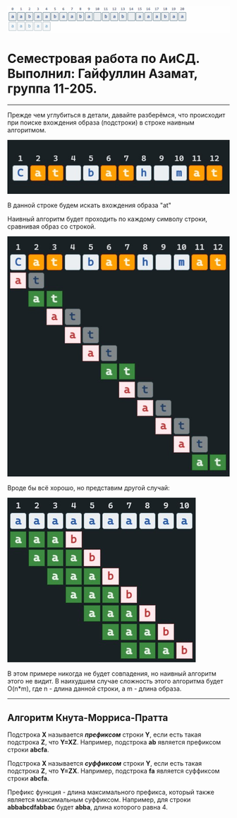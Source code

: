 ![animation of the algorithm finding pattern "aabaa" in text "aabaabaaba bab aaabaa"](readme/fjs-animation.gif)
# Семестровая работа по АиСД. Выполнил: Гайфуллин Азамат, группа 11-205.
___

Прежде чем углубиться в детали, давайте разберёмся, что происходит при поиске вхождения образа (подстроки) в строке наивным алгоритмом.

![example](readme/1.jpg)

В данной строке будем искать вхождения образа "at"

Наивный алгоритм будет проходить по каждому символу строки, сравнивая образ со строкой. 

![example](readme/2.jpg)

Вроде бы всё хорошо, но представим другой случай:

![example](readme/3.jpg)

В этом примере никогда не будет совпадения, но наивный алгоритм этого не видит. В наихудшем случае сложность этого алгоритма будет O(n*m), где n - длина данной строки, а m - длина образа.

___
## Алгоритм Кнута-Морриса-Пратта
Подстрока **X** называется ***префиксом*** строки **Y**, если есть такая подстрока **Z**, что **Y=XZ**. Например, подстрока **ab** является префиксом строки **abcfa**.

Подстрока **X** называется ***суффиксом*** строки **Y**, если есть такая подстрока **Z**, что **Y=ZX**. Например, подстрока **fa** является суффиксом строки **abcfa**.

Префикс функция - длина максимального префикса, который также является максимальным суффиксом. Например, для строки **abbabcdfabbac** будет **abba**, длина которого равна 4.
